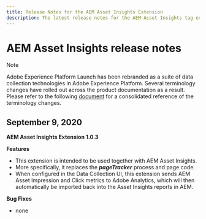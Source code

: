 ```yaml
---
title: Release Notes for the AEM Asset Insights Extension
description: The latest release notes for the AEM Asset Insights tag extension in Adobe Experience Platform.
---
```

# AEM Asset Insights release notes

>[!NOTE]
>
>Adobe Experience Platform Launch has been rebranded as a suite of data collection technologies in Adobe Experience Platform. Several terminology changes have rolled out across the product documentation as a result. Please refer to the following [document](../../../term-updates.md) for a consolidated reference of the terminology changes.

## September 9, 2020

**AEM Asset Insights Extension 1.0.3**

**Features**

- This extension is intended to be used together with AEM Asset Insights.
- More specifically, it replaces the ***pageTracker*** process and page code.
- When configured in the Data Collection UI, this extension sends AEM Asset Impression and Click metrics to Adobe Analytics, which will then automatically be imported back into the Asset Insights reports in AEM.

**Bug Fixes**

- none
